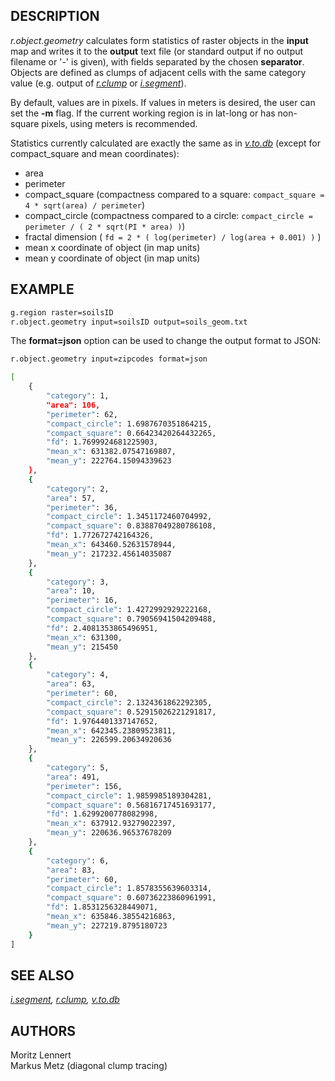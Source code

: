## DESCRIPTION

*r.object.geometry* calculates form statistics of raster objects in the
**input** map and writes it to the **output** text file (or standard
output if no output filename or '-' is given), with fields separated by
the chosen **separator**. Objects are defined as clumps of adjacent
cells with the same category value (e.g. output of
*[r.clump](r.clump.md)* or *[i.segment](i.segment.md)*).

By default, values are in pixels. If values in meters is desired, the
user can set the **-m** flag. If the current working region is in
lat-long or has non-square pixels, using meters is recommended.

Statistics currently calculated are exactly the same as in
*[v.to.db](v.to.db.md)* (except for compact_square and mean
coordinates):

- area
- perimeter
- compact_square (compactness compared to a square:
  `compact_square = 4 * sqrt(area) / perimeter`)
- compact_circle (compactness compared to a circle:
  `compact_circle = perimeter / ( 2 * sqrt(PI * area) )`)
- fractal dimension ( `fd = 2 * ( log(perimeter) / log(area + 0.001) )`
  )
- mean x coordinate of object (in map units)
- mean y coordinate of object (in map units)

## EXAMPLE

```sh
g.region raster=soilsID
r.object.geometry input=soilsID output=soils_geom.txt
```

The **format=json** option can be used to change the output format to
JSON:

```sh
r.object.geometry input=zipcodes format=json
```

```sh
[
    {
        "category": 1,
        "area": 106,
        "perimeter": 62,
        "compact_circle": 1.6987670351864215,
        "compact_square": 0.66423420264432265,
        "fd": 1.7699924681225903,
        "mean_x": 631382.07547169807,
        "mean_y": 222764.15094339623
    },
    {
        "category": 2,
        "area": 57,
        "perimeter": 36,
        "compact_circle": 1.3451172460704992,
        "compact_square": 0.83887049280786108,
        "fd": 1.772672742164326,
        "mean_x": 643460.52631578944,
        "mean_y": 217232.45614035087
    },
    {
        "category": 3,
        "area": 10,
        "perimeter": 16,
        "compact_circle": 1.4272992929222168,
        "compact_square": 0.79056941504209488,
        "fd": 2.4081353865496951,
        "mean_x": 631300,
        "mean_y": 215450
    },
    {
        "category": 4,
        "area": 63,
        "perimeter": 60,
        "compact_circle": 2.1324361862292305,
        "compact_square": 0.52915026221291817,
        "fd": 1.9764401337147652,
        "mean_x": 642345.23809523811,
        "mean_y": 226599.20634920636
    },
    {
        "category": 5,
        "area": 491,
        "perimeter": 156,
        "compact_circle": 1.9859985189304281,
        "compact_square": 0.56816717451693177,
        "fd": 1.6299200778082998,
        "mean_x": 637912.93279022397,
        "mean_y": 220636.96537678209
    },
    {
        "category": 6,
        "area": 83,
        "perimeter": 60,
        "compact_circle": 1.8578355639603314,
        "compact_square": 0.60736223860961991,
        "fd": 1.8531256328449071,
        "mean_x": 635846.38554216863,
        "mean_y": 227219.8795180723
    }
]
```

## SEE ALSO

*[i.segment](i.segment.md), [r.clump](r.clump.md),
[v.to.db](v.to.db.md)*

## AUTHORS

Moritz Lennert  
Markus Metz (diagonal clump tracing)
